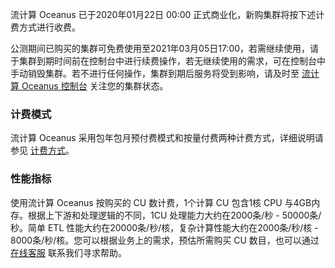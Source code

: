 流计算 Oceanus 已于2020年01月22日 00:00 正式商业化，新购集群将按下述计费方式进行收费。

公测期间已购买的集群可免费使用至2021年03月05日17:00，若需继续使用，请于集群到期时间前在控制台中进行续费操作，若无继续使用的需求，可在控制台中手动销毁集群。若不进行任何操作，集群到期后服务将受到影响，请及时至 [流计算 Oceanus 控制台](https://console.cloud.tencent.com/oceanus/cluster) 关注您的集群状态。

### 计费模式
流计算 Oceanus 采用包年包月预付费模式和按量付费两种计费方式，详细说明请参见 [计费方式](https://cloud.tencent.com/document/product/849/82419)。

### 性能指标
使用流计算 Oceanus 按购买的 CU 数计费，1个计算 CU 包含1核 CPU 与4GB内存。根据上下游和处理逻辑的不同，1CU 处理能力大约在2000条/秒 - 50000条/秒。简单 ETL 性能大约在20000条/秒/核，复杂计算性能大约在2000条/秒/核 - 8000条/秒/核。您可以根据业务上的需求，预估所需购买 CU 数目，也可以通过 [在线客服](https://cloud.tencent.com/act/event/Online_service?from=doc_849) 联系我们寻求帮助。
